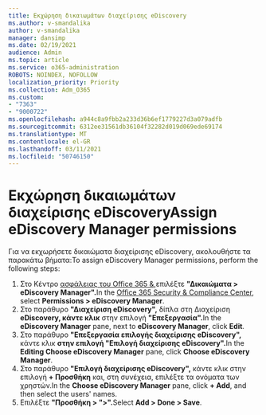 ```yaml
---
title: Εκχώρηση δικαιωμάτων διαχείρισης eDiscovery
ms.author: v-smandalika
author: v-smandalika
manager: dansimp
ms.date: 02/19/2021
audience: Admin
ms.topic: article
ms.service: o365-administration
ROBOTS: NOINDEX, NOFOLLOW
localization_priority: Priority
ms.collection: Adm_O365
ms.custom:
- "7363"
- "9000722"
ms.openlocfilehash: a944c8a9fbb2a233d36b6ef1779227d3a079adfb
ms.sourcegitcommit: 6312ee31561db36104f32282d019d069ede69174
ms.translationtype: MT
ms.contentlocale: el-GR
ms.lasthandoff: 03/11/2021
ms.locfileid: "50746150"
---
```

# <a name="assign-ediscovery-manager-permissions"></a><span data-ttu-id="3101a-102">Εκχώρηση δικαιωμάτων διαχείρισης eDiscovery</span><span class="sxs-lookup"><span data-stu-id="3101a-102">Assign eDiscovery Manager permissions</span></span>

<span data-ttu-id="3101a-103">Για να εκχωρήσετε δικαιώματα διαχείρισης eDiscovery, ακολουθήστε τα παρακάτω βήματα:</span><span class="sxs-lookup"><span data-stu-id="3101a-103">To assign eDiscovery Manager permissions, perform the following steps:</span></span>

1. <span data-ttu-id="3101a-104">Στο Κέντρο [ασφάλειας του Office 365 &,](https://sip.protection.office.com/)επιλέξτε **"Δικαιώματα > eDiscovery Manager".**</span><span class="sxs-lookup"><span data-stu-id="3101a-104">In the [Office 365 Security & Compliance Center](https://sip.protection.office.com/), select **Permissions > eDiscovery Manager**.</span></span>
2. <span data-ttu-id="3101a-105">Στο παράθυρο **"Διαχείριση eDiscovery",** δίπλα στη Διαχείριση **eDiscovery, κάντε κλικ** στην επιλογή **"Επεξεργασία".**</span><span class="sxs-lookup"><span data-stu-id="3101a-105">In the **eDiscovery Manager** pane, next to **eDiscovery Manager**, click **Edit**.</span></span>
3. <span data-ttu-id="3101a-106">Στο παράθυρο **"Επεξεργασία επιλογής διαχείρισης eDiscovery",** κάντε κλικ **στην επιλογή "Επιλογή διαχείρισης eDiscovery".**</span><span class="sxs-lookup"><span data-stu-id="3101a-106">In the **Editing Choose eDiscovery Manager** pane, click **Choose eDiscovery Manager**.</span></span>
4. <span data-ttu-id="3101a-107">Στο παράθυρο **"Επιλογή διαχείρισης eDiscovery",** κάντε κλικ στην επιλογή **+ Προσθήκη** και, στη συνέχεια, επιλέξτε τα ονόματα των χρηστών.</span><span class="sxs-lookup"><span data-stu-id="3101a-107">In the **Choose eDiscovery Manager** pane, click **+ Add**, and then select the users' names.</span></span>
5. <span data-ttu-id="3101a-108">Επιλέξτε **"Προσθήκη > ">".**</span><span class="sxs-lookup"><span data-stu-id="3101a-108">Select **Add > Done > Save**.</span></span>
